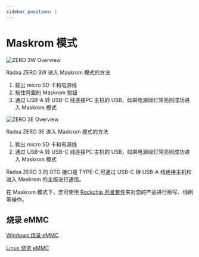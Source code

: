 ```yaml
---
sidebar_position: 1
---
```


# Maskrom 模式

<Tabs queryString="maskrom">
<TabItem value="ZERO 3W">

![ZERO 3W Overview](/img/zero/zero3w/radxa_zero_3w.webp)

Radxa ZERO 3W 进入 Maskrom 模式的方法

1. 拔出 micro SD 卡和电源线
2. 按住背面的 Maskrom 按钮
3. 通过 USB-A 转 USB-C 线连接PC 主机的 USB，如果电源绿灯常亮则成功进入 Maskrom 模式

</TabItem>
<TabItem value="ZERO 3E">

![ZERO 3E Overview](/img/zero/zero3w/radxa_zero_3e.webp)

Radxa ZERO 3E 进入 Maskrom 模式的方法

1. 拔出 micro SD 卡和电源线
2. 通过 USB-A 转 USB-C 线连接PC 主机的 USB，如果电源绿灯常亮则成功进入 Maskrom 模式

</TabItem>
</Tabs>

Radxa ZERO 3 的 OTG 接口是 TYPE-C,可通过 USB-C 转 USB-A 线连接主机和进入 Maskrom 的主板进行通信。

在 Maskrom 模式下，您可使用 [Rockchip 开发套件](/general-tutorial/rksdk)来对您的产品进行擦写、线刷等操作。

## 烧录 eMMC

[Windows 烧录 eMMC](/general-tutorial/rksdk/rkdevtool.md)

[Linux 烧录 eMMC](/general-tutorial/rksdk/rkdeveloptool.md)
